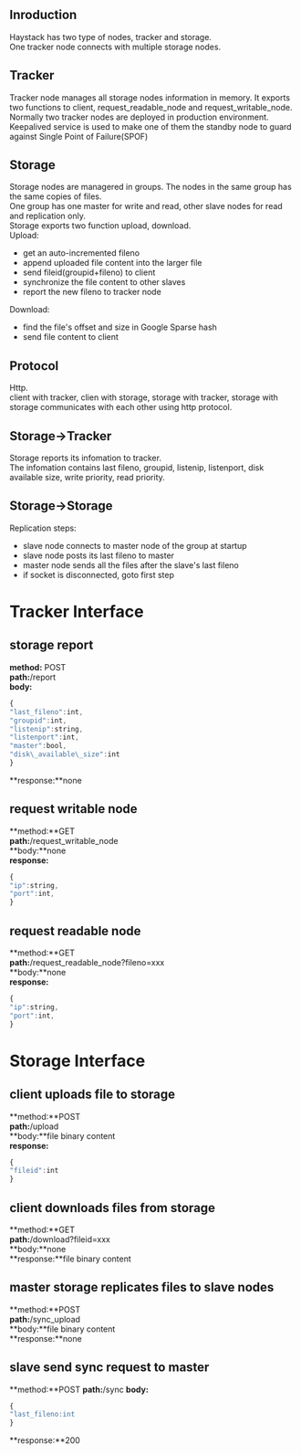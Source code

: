 Inroduction
---------
Haystack has two type of nodes, tracker and storage.  
One tracker node connects with multiple storage nodes.  

Tracker
---------
Tracker node manages all storage nodes information in memory.
It exports two functions to client, request\_readable\_node and request\_writable\_node.
Normally two tracker nodes are deployed in production environment. Keepalived service is used to make one of them the standby node to guard against Single Point of Failure(SPOF) 

Storage
---------
Storage nodes are managered in groups.
The nodes in the same group has the same copies of files.  
One group has one master for write and read, other slave nodes for read and replication only.  
Storage exports two function upload, download.  
Upload:
   - get an auto-incremented fileno
   - append uploaded file content into the larger file
   - send fileid(groupid+fileno) to client
   - synchronize the file content to other slaves
   - report the new fileno to tracker node

Download:
   - find the file's offset and size in Google Sparse hash
   - send file content to client

Protocol
---------
Http.  
client with tracker, clien with storage, storage with tracker, storage with storage communicates with each other using http protocol.
 
Storage->Tracker
---------
Storage reports its infomation to tracker.  
The infomation contains last fileno, groupid, listenip, listenport, disk available size, write priority, read priority.

Storage->Storage
---------
Replication steps:
 - slave node connects to master node of the group at startup
 - slave node posts its last fileno to master
 - master node sends all the files after the slave's last fileno
 - if socket is disconnected, goto first step


Tracker Interface
=========

storage report
---------
**method:** POST  
**path:**/report  
**body:**
```js
{
"last_fileno":int,
"groupid":int,
"listenip":string,
"listenport":int,
"master":bool,
"disk\_available\_size":int
}
```
**response:**none  

request writable node
---------
**method:**GET  
**path:**/request\_writable\_node  
**body:**none  
**response:**
```js
{
"ip":string,
"port":int,
}
```

request readable node
--------
**method:**GET  
**path:**/request\_readable\_node?fileno=xxx  
**body:**none  
**response:**
```js
{
"ip":string,
"port":int,
}
```

Storage Interface
=========
client uploads file to storage
---------
**method:**POST  
**path:**/upload  
**body:**file binary content  
**response:**
```js
{
"fileid":int
}
```

client downloads files from storage
--------
**method:**GET  
**path:**/download?fileid=xxx  
**body:**none  
**response:**file binary content

master storage replicates files to slave nodes
--------
**method:**POST  
**path:**/sync_upload  
**body:**file binary content  
**response:**none

slave send sync request to master
--------
**method:**POST
**path:**/sync
**body:**
```js
{
"last_fileno:int
}
```
**response:**200



